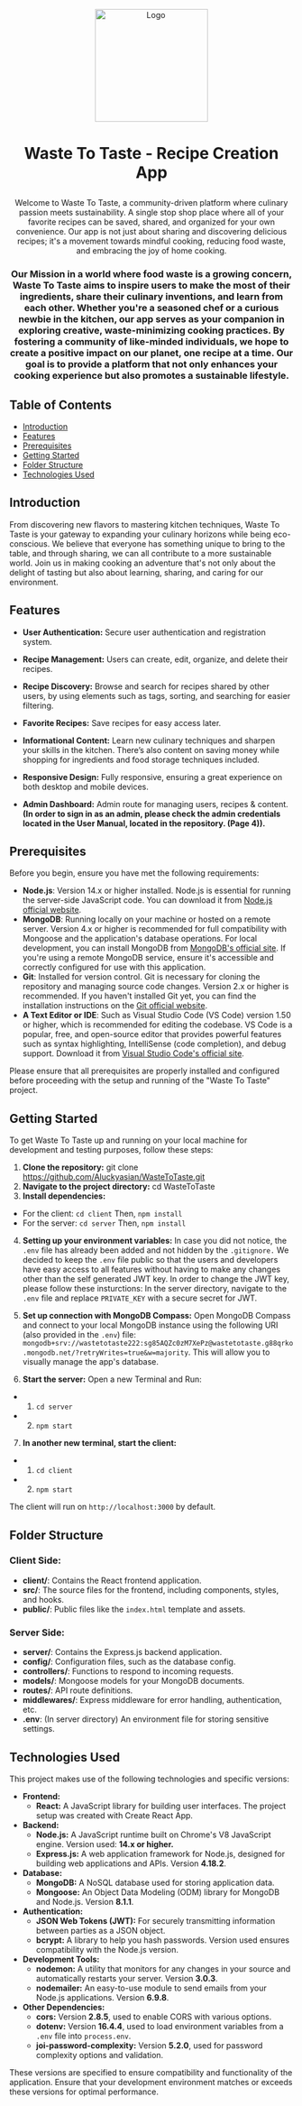 <p align="center">
  <img src="https://github.com/Aluckyasian/WasteToTaste/blob/Development_Branch/client/src/Photos/logo.png" alt="Logo" width="200"/>
</p>

# <p align="center"> Waste To Taste - Recipe Creation App </p>
<p align="center">Welcome to Waste To Taste, a community-driven platform where culinary passion meets sustainability. A single stop shop place where all of your favorite recipes can be saved, shared, and organized for your own convenience. Our app is not just about sharing and discovering delicious recipes; it's a movement towards mindful cooking, reducing food waste, and embracing the joy of home cooking. </p>


### <p align="center">Our Mission in a world where food waste is a growing concern, Waste To Taste aims to inspire users to make the most of their ingredients, share their culinary inventions, and learn from each other. Whether you're a seasoned chef or a curious newbie in the kitchen, our app serves as your companion in exploring creative, waste-minimizing cooking practices. By fostering a community of like-minded individuals, we hope to create a positive impact on our planet, one recipe at a time. Our goal is to provide a platform that not only enhances your cooking experience but also promotes a sustainable lifestyle. </p>


## Table of Contents
- [Introduction](#introduction) 
- [Features](#features) 
- [Prerequisites](#prerequisites) 
- [Getting Started](#getting-started) 
- [Folder Structure](#folder-structure) 
- [Technologies Used](#technologies-used)


## Introduction
From discovering new flavors to mastering kitchen techniques, Waste To Taste is your gateway to expanding your culinary horizons while being eco-conscious. We believe that everyone has something unique to bring to the table, and through sharing, we can all contribute to a more sustainable world. Join us in making cooking an adventure that's not only about the delight of tasting but also about learning, sharing, and caring for our environment.
## Features 
- **User Authentication:** Secure user authentication and registration system. 
- **Recipe Management:** Users can create, edit, organize, and delete their recipes. 
- **Recipe Discovery:** Browse and search for recipes shared by other users, by using elements such as tags, sorting, and searching for easier filtering.
- **Favorite Recipes:** Save recipes for easy access later. 
- **Informational Content:** Learn new culinary techniques and sharpen your skills in the kitchen. There’s also content on saving money while shopping for ingredients and food storage techniques included.
- **Responsive Design:** Fully responsive, ensuring a great experience on both desktop and mobile devices.

- **Admin Dashboard:** Admin route for managing users, recipes & content.
**(In order to sign in as an admin, please check the admin credentials located in the User Manual, located in the repository. (Page 4)).**

## Prerequisites 

Before you begin, ensure you have met the following requirements:
- **Node.js**: Version 14.x or higher installed. Node.js is essential for running the server-side JavaScript code. You can download it from [Node.js official website](https://nodejs.org/).
- **MongoDB**: Running locally on your machine or hosted on a remote server. Version 4.x or higher is recommended for full compatibility with Mongoose and the application's database operations. For local development, you can install MongoDB from [MongoDB's official site](https://www.mongodb.com/try/download/community). If you're using a remote MongoDB service, ensure it's accessible and correctly configured for use with this application.
- **Git**: Installed for version control. Git is necessary for cloning the repository and managing source code changes. Version 2.x or higher is recommended. If you haven't installed Git yet, you can find the installation instructions on the [Git official website](https://git-scm.com/downloads).
- **A Text Editor or IDE**: Such as Visual Studio Code (VS Code) version 1.50 or higher, which is recommended for editing the codebase. VS Code is a popular, free, and open-source editor that provides powerful features such as syntax highlighting, IntelliSense (code completion), and debug support. Download it from [Visual Studio Code's official site](https://code.visualstudio.com/).

Please ensure that all prerequisites are properly installed and configured before proceeding with the setup and running of the "Waste To Taste" project.


## Getting Started 
To get Waste To Taste up and running on your local machine for development and testing purposes, follow these steps: 
1. **Clone the repository:**
git clone https://github.com/Aluckyasian/WasteToTaste.git
2. **Navigate to the project directory:**
cd WasteToTaste
3. **Install dependencies:**
 - For the client: ```cd client``` Then, ```npm install```
 - For the server: ```cd server``` Then, ```npm install``` 

4. **Setting up your environment variables:** 
In case you did not notice, the `.env` file has already been added and not hidden by the `.gitignore.` We decided to keep the `.env` file public so that the users and developers have easy access to all features without having to make any changes other than the self generated JWT key. In order to change the JWT key, please follow these insturctions: In the server directory, navigate to the `.env` file and replace `PRIVATE_KEY` with a secure secret for JWT.

6. **Set up connection with MongoDB Compass:**
Open MongoDB Compass and connect to your local MongoDB instance using the following URI (also provided in the `.env`) file: `mongodb+srv://wastetotaste222:sg85AQZc0zM7XePz@wastetotaste.g88qrko.mongodb.net/?retryWrites=true&w=majority`. This will allow you to visually manage the app's database.

6. **Start the server:**
Open a new Terminal and Run:
- 1. ```cd server```
- 2. ```npm start```
7. **In another new terminal, start the client:**
- 1. ```cd client``` 
- 2. ```npm start```

The client will run on `http://localhost:3000` by default. 

## Folder Structure 
### **Client Side:**
- **client/**: Contains the React frontend application. 
- **src/**: The source files for the frontend, including components, styles, and hooks. 
- **public/**: Public files like the `index.html` template and assets.
### **Server Side:**
- **server/**: Contains the Express.js backend application. 
- **config/**: Configuration files, such as the database config. 
- **controllers/**: Functions to respond to incoming requests. 
- **models/**: Mongoose models for your MongoDB documents. 
- **routes/**: API route definitions. 
- **middlewares/**: Express middleware for error handling, authentication, etc. 
- **.env**: (In server directory) An environment file for storing sensitive settings.

## Technologies Used

This project makes use of the following technologies and specific versions:

- **Frontend:**
  - **React:** A JavaScript library for building user interfaces. The project setup was created with Create React App.
- **Backend:**
  - **Node.js:** A JavaScript runtime built on Chrome's V8 JavaScript engine. Version used: **14.x or higher.**
  - **Express.js:** A web application framework for Node.js, designed for building web applications and APIs. Version **4.18.2**.
- **Database:**
  - **MongoDB:** A NoSQL database used for storing application data. 
  - **Mongoose:** An Object Data Modeling (ODM) library for MongoDB and Node.js. Version **8.1.1**.
- **Authentication:**
  - **JSON Web Tokens (JWT):** For securely transmitting information between parties as a JSON object. 
  - **bcrypt:** A library to help you hash passwords. Version used ensures compatibility with the Node.js version.
- **Development Tools:**
  - **nodemon:** A utility that monitors for any changes in your source and automatically restarts your server. Version **3.0.3**.
  - **nodemailer:** An easy-to-use module to send emails from your Node.js applications. Version **6.9.8**.
- **Other Dependencies:**
  - **cors:** Version **2.8.5**, used to enable CORS with various options.
  - **dotenv:** Version **16.4.4**, used to load environment variables from a `.env` file into `process.env`.
  - **joi-password-complexity:** Version **5.2.0**, used for password complexity options and validation.

These versions are specified to ensure compatibility and functionality of the application. Ensure that your development environment matches or exceeds these versions for optimal performance.

